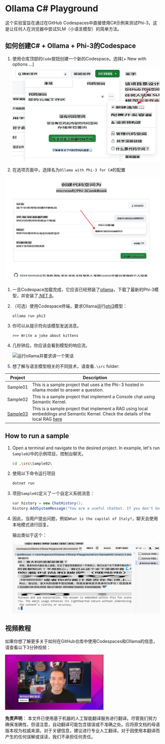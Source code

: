 # Ollama C# Playground

这个实验室旨在通过在GitHub Codespaces中直接使用C#示例来测试Phi-3，这是让任何人在浏览器中尝试SLM（小语言模型）的简单方法。

## 如何创建C# + Ollama + Phi-3的Codespace

1. 使用仓库顶部的`Code`按钮创建一个新的Codespace。选择[+ New with options ...]
![创建带选项的Codespace](../../../../../translated_images/10NewCodespacesWithOptions.b50796422fc7f6d13721a50b72de8b62d83a7951fdace787a0dc12edc22ce807.zh.png)

1. 在选项页面中，选择名为`Ollama with Phi-3 for C#`的配置

![选择Ollama with Phi-3 for C#选项以创建Codespace](../../../../../translated_images/12NewCSOllamaCodespace.38aab1c942efe444653b4141918ce6d081ce6e9638e0d16117f5b93ce1deee42.zh.png)

1. 一旦Codespace加载完成，它应该已经预装了[ollama](https://ollama.com/)，下载了最新的Phi-3模型，并安装了[.NET 8](https://dotnet.microsoft.com/download)。

1. （可选）使用Codespace终端，要求Ollama运行[phi3](https://ollama.com/library/phi3)模型：

    ```shell
    ollama run phi3
    ```

4. 你可以从提示符向该模型发送消息。

    ```shell
    >>> Write a joke about kittens
    ```

5. 几秒钟后，你应该会看到模型的响应流。

    ![运行ollama并要求讲一个笑话](../../../../../md/07.Labs/CsharpOllamaCodeSpaces/20ollamarunphi.gif)

1. 想了解与语言模型相关的不同技术，请查看`.\src` folder:

| Project | Description |
|---------|-------------|
| Sample01  | This is a sample project that uses a the Phi-3 hosted in ollama model to answer a question.  |
| Sample02  | This is a sample project that implement a Console chat using Semantic Kernel. |
| [Sample03](./src/Sample03/readme.md)  | This is a sample project that implement a RAG using local embeddings and Semantic Kernel. Check the details of the local RAG [here](./src/Sample03/readme.md) |

## How to run a sample

1. Open a terminal and navigate to the desired project. In example, let's run `Sample02`中的示例项目，控制台聊天。

    ```bash
    cd .\src\Sample02\
    ```

1. 使用以下命令运行项目

    ```bash
    dotnet run
    ```

1. 项目`Sample02`定义了一个自定义系统消息：

    ```csharp
    var history = new ChatHistory();
    history.AddSystemMessage("You are a useful chatbot. If you don't know an answer, say 'I don't know!'. Always reply in a funny ways. Use emojis if possible.");

    ```

1. 因此，当用户提出问题，例如`What is the capital of Italy?`，聊天会使用本地模式进行回复。

    输出类似于这个：

    ![聊天运行演示](../../../../../translated_images/20SampleConsole.22997336ed0fa683bcc3238bb8e953b3a533d28196bc42e7cd1527261dd0689b.zh.png)

## 视频教程

如果你想了解更多关于如何在GitHub仓库中使用Codespaces和Ollama的信息，请查看以下3分钟视频：

[![观看视频](../../../../../translated_images/40ytintro.09cf17cbf9dd4cf8faa91668c42172417f86851025ef325454ce65903606bb9e.zh.jpg)](https://youtu.be/HmKpHErUEHM)

**免责声明**：
本文件已使用基于机器的人工智能翻译服务进行翻译。尽管我们努力确保准确性，但请注意，自动翻译可能包含错误或不准确之处。应将原文档的母语版本视为权威来源。对于关键信息，建议进行专业人工翻译。对于因使用本翻译而产生的任何误解或误读，我们不承担任何责任。